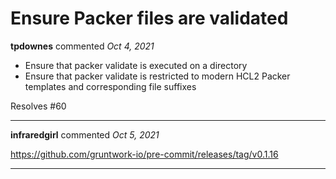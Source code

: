 # Ensure Packer files are validated

**tpdownes** commented *Oct 4, 2021*

* Ensure that packer validate is executed on a directory
* Ensure that packer validate is restricted to modern HCL2
  Packer templates and corresponding file suffixes

Resolves #60 
<br />
***


**infraredgirl** commented *Oct 5, 2021*

https://github.com/gruntwork-io/pre-commit/releases/tag/v0.1.16
***


